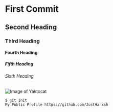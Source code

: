 # First Commit
## Second Heading
### Third Heading
#### Fourth Heading
##### Fifth Heading
###### Sixth Heading
![Image of Yaktocat](https://octodex.github.com/images/yaktocat.png)
```
$ git init
My Public Profile https://github.com/JustHarxsh
```

